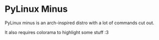 # PyLinux Minus

PyLinux minus is an arch-inspired distro with a lot of commands cut out.

It also requires colorama to highlight some stuff :3
